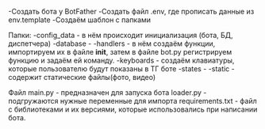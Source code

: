 [//]: # (Бот-парсер API с сайта https://rapidapi.com/apidojo/api/hotels4/)

[//]: # ()
[//]: # (Для использования скрипта необходимо зарегистрироваться на сайте rapidapi и оформить подписку на отправку запросов &#40;)

[//]: # (базовая бесплатна, 500 запросов&#41;)

[//]: # ()
[//]: # (Создать бота у BotFather)

[//]: # ()
[//]: # (Создать файл .env, где прописать данные из env.template)

[//]: # ()
[//]: # (В качестве БД для получения истории запросов используется PostgreSQL, gino; для взаимодействия с API сайта aiohttp;)

[//]: # (функционал бота aiogram)

[//]: # ()
[//]: # (Бот по команде /low производит поиск самых недорогих отелей в локации прописанной пользователем, /high - самые дорогие,)

[//]: # (/bestdeal - поиск по введённым пользователем диапазоном цен и расстояние до центра города &#40;до 10 отелей&#41;)

[//]: # ()
[//]: # (/history - последние запросы пользователя с информацией о введенной команде, датой и временем введенной команды и)

[//]: # (найденными отелями)

-Создать бота у BotFather
-Создать файл .env, где прописать данные из env.template
-Создаём шаблон с папками

Папки:
-config_data - в нём происходит инициализация (бота, БД, диспетчера)
-database - 
-handlers - в нём создаём функции, импортируем их в файле __init__, затем в файле bot.py регистрируем функцию 
и задаём ей команду. 
-keyboards - создаём клавиатуры, которые пользователю будут показаны в ТГ боте
-states - 
-static - содержит статические файлы(фото, видео)

Файл main.py - предназначен для запуска бота 
     loader.py - подгружаются нужные переменные для импорта
     requirements.txt - файл с библиотеками и их версиями, которые использовались при написании бота. 
